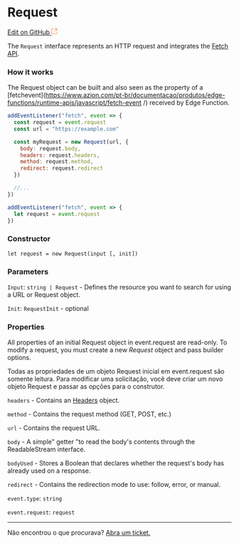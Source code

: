 # **Request**

[Edit on GitHub <svg width="14" height="14" xmlns="http://www.w3.org/2000/svg"><g fill="none" stroke="#F3652B"><path d="M4.81.71H.672v11.43H12.1V8.001" stroke-width=".8"/><path d="M6.87.786h5.155V5.94M6.31 6.5L12.026.786"/></g></svg>](https://github.com/aziontech/docs_en/edit/master/edge-functions/runtime-apis/javascript/request/index.md)

The `Request` interface represents an HTTP request and integrates the [Fetch API](https://www.azion.com/pt-br/documentacao/produtos/edge-functions/runtime-apis/javascript/fetch/).

### How it works

The Request object can be built and also seen as the property of a [fetchevent](https://www.azion.com/pt-br/documentacao/produtos/edge-functions/runtime-apis/javascript/fetch-event /) received by Edge Function.

```javascript
addEventListener("fetch", event => {
  const request = event.request
  const url = "https://example.com"

  const myRequest = new Request(url, {
    body: request.body,
    headers: request.headers,
    method: request.method,
    redirect: request.redirect
  })

  //...
})
```



```javascript
addEventListener("fetch", event => {
  let request = event.request
})
```

### Constructor

`let request = new Request(input [, init])`

### Parameters

`Input`: `string | Request` - Defines the resource you want to search for using a URL or Request object.

`Init`: `RequestInit` - optional

### Properties

All properties of an initial Request object in event.request are read-only. To modify a request, you must create a new _Request_ object and pass builder options.

Todas as propriedades de um objeto Request inicial em event.request são somente leitura. Para modificar uma solicitação, você deve criar um novo objeto Request e passar as opções para o construtor.

`headers` - Contains an [Headers](https://developer.mozilla.org/en-US/docs/Web/API/Headers) object.

`method` - Contains the request method (GET, POST, etc.)

`url` - Contains the request URL.

`body` - A simple" getter "to read the body's contents through the ReadableStream interface.

`bodyUsed` - Stores a Boolean that declares whether the request's body has already used on a response.

`redirect` - Contains the redirection mode to use: follow, error, or manual.

`event.type`: `string`

`event.request`: `request` 



---

Não encontrou o que procurava? [Abra um ticket.](https://tickets.azion.com/)